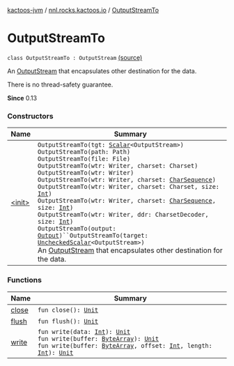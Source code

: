 [kactoos-jvm](../../index.md) / [nnl.rocks.kactoos.io](../index.md) / [OutputStreamTo](.)

# OutputStreamTo

`class OutputStreamTo : OutputStream` [(source)](https://github.com/neonailol/kactoos/blob/master/kactoos-jvm/src/main/kotlin/nnl/rocks/kactoos/io/OutputStreamTo.kt#L28)

An [OutputStream](#) that encapsulates other destination for the data.

There is no thread-safety guarantee.

**Since**
0.13

### Constructors

| Name | Summary |
|---|---|
| [&lt;init&gt;](-init-.md) | `OutputStreamTo(tgt: `[`Scalar`](../../nnl.rocks.kactoos/-scalar/index.md)`<OutputStream>)`<br>`OutputStreamTo(path: Path)`<br>`OutputStreamTo(file: File)`<br>`OutputStreamTo(wtr: Writer, charset: Charset)`<br>`OutputStreamTo(wtr: Writer)`<br>`OutputStreamTo(wtr: Writer, charset: `[`CharSequence`](https://kotlinlang.org/api/latest/jvm/stdlib/kotlin/-char-sequence/index.html)`)`<br>`OutputStreamTo(wtr: Writer, charset: Charset, size: `[`Int`](https://kotlinlang.org/api/latest/jvm/stdlib/kotlin/-int/index.html)`)`<br>`OutputStreamTo(wtr: Writer, charset: `[`CharSequence`](https://kotlinlang.org/api/latest/jvm/stdlib/kotlin/-char-sequence/index.html)`, size: `[`Int`](https://kotlinlang.org/api/latest/jvm/stdlib/kotlin/-int/index.html)`)`<br>`OutputStreamTo(wtr: Writer, ddr: CharsetDecoder, size: `[`Int`](https://kotlinlang.org/api/latest/jvm/stdlib/kotlin/-int/index.html)`)`<br>`OutputStreamTo(output: `[`Output`](../../nnl.rocks.kactoos/-output/index.md)`)``OutputStreamTo(target: `[`UncheckedScalar`](../../nnl.rocks.kactoos.scalar/-unchecked-scalar/index.md)`<OutputStream>)`<br>An [OutputStream](#) that encapsulates other destination for the data. |

### Functions

| Name | Summary |
|---|---|
| [close](close.md) | `fun close(): `[`Unit`](https://kotlinlang.org/api/latest/jvm/stdlib/kotlin/-unit/index.html) |
| [flush](flush.md) | `fun flush(): `[`Unit`](https://kotlinlang.org/api/latest/jvm/stdlib/kotlin/-unit/index.html) |
| [write](write.md) | `fun write(data: `[`Int`](https://kotlinlang.org/api/latest/jvm/stdlib/kotlin/-int/index.html)`): `[`Unit`](https://kotlinlang.org/api/latest/jvm/stdlib/kotlin/-unit/index.html)<br>`fun write(buffer: `[`ByteArray`](https://kotlinlang.org/api/latest/jvm/stdlib/kotlin/-byte-array/index.html)`): `[`Unit`](https://kotlinlang.org/api/latest/jvm/stdlib/kotlin/-unit/index.html)<br>`fun write(buffer: `[`ByteArray`](https://kotlinlang.org/api/latest/jvm/stdlib/kotlin/-byte-array/index.html)`, offset: `[`Int`](https://kotlinlang.org/api/latest/jvm/stdlib/kotlin/-int/index.html)`, length: `[`Int`](https://kotlinlang.org/api/latest/jvm/stdlib/kotlin/-int/index.html)`): `[`Unit`](https://kotlinlang.org/api/latest/jvm/stdlib/kotlin/-unit/index.html) |
